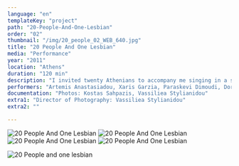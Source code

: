 ```yaml
---
language: "en"
templateKey: "project"
path: "20-People-And-One-Lesbian"
order: "02"
thumbnail: "/img/20_people_02_WEB_640.jpg"
title: "20 People And One Lesbian"
media: "Performance"
year: "2011"
location: "Athens"
duration: "120 min"
description: "I invited twenty Athenians to accompany me singing in a street “happening” on the sidewalk joining  Academias and Panepistimiou streets. Positioning ourselves amidst of pedestrians, we sang for two hours with periodic intervals of silence, using the title of the work and three short phrases in the first person: “20 People and One Lesbian. A Public Opera. This is your relationship. I am everywhere and nowhere. You can find me.” During the pauses in the singing, there was just a slight indication that the singers were part of a group, each one of them wore a discrete pin on their clothes. This was the first time these people sang in public. I chose to amplify their public exposure by regular interruptions of the choir. Their dispersal into the crowd during the pauses and the underscoring of each person’s gender."
performers: "Artemis Anastasiadou, Xaris Garzia, Paraskevi Dimoudi, Dora Ikonomou, Kostas Katarachias, Apostolis Kitsos, Emanouela Korki, Vicky Kyriakoulakou, Marianthi Lainou, Tasos Misirlis, Maria Mpagana, Athina Mperdeka, Yorgos Nasios, Alexios Papazacharias, Christina Pissanidou, Aris Siafas, Sofia Simaki, Niki Stavridi, Elena Toutoudaki, Chryssa Tsampazi, Nina Foufa, Xenofon Chatzis"
documentation: "Photos: Kostas Sahpazis, Vassiliea Stylianidou"
extra1: "Director of Photography: Vassiliea Stylianidou"
extra2: ""

---
```

![20 People And One Lesbian](/img/20_people_01_WEB_2880r.jpg)
![20 People And One Lesbian](/img/20_people_05_WEB_2880r.jpg)
![20 People And One Lesbian](/img/20_people_02_WEB_2880r.jpg)
![20 People And One Lesbian](/img/20_people_03_WEB_2880r.jpg)

<div class="extras-container">
<div class="extra"><img src="img/20_people_04_WEB_768.jpg" alt="20 People and one lesbian"></div>
</div>

